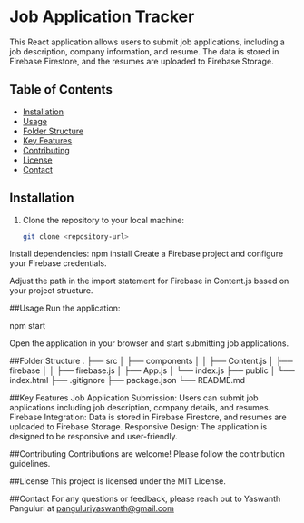 # Job Application Tracker

This React application allows users to submit job applications, including a job description, company information, and resume. The data is stored in Firebase Firestore, and the resumes are uploaded to Firebase Storage.

## Table of Contents

- [Installation](#installation)
- [Usage](#usage)
- [Folder Structure](#folder-structure)
- [Key Features](#key-features)
- [Contributing](#contributing)
- [License](#license)
- [Contact](#contact)

## Installation

1. Clone the repository to your local machine:

   ```bash
   git clone <repository-url>
Install dependencies:
npm install
Create a Firebase project and configure your Firebase credentials.

Adjust the path in the import statement for Firebase in Content.js based on your project structure.

##Usage
Run the application:

npm start

Open the application in your browser and start submitting job applications.

##Folder Structure
.
├── src
│   ├── components
│   │   ├── Content.js
│   ├── firebase
│   │   ├── firebase.js
│   ├── App.js
│   └── index.js
├── public
│   └── index.html
├── .gitignore
├── package.json
└── README.md

##Key Features
Job Application Submission: Users can submit job applications including job description, company details, and resumes.
Firebase Integration: Data is stored in Firebase Firestore, and resumes are uploaded to Firebase Storage.
Responsive Design: The application is designed to be responsive and user-friendly.

##Contributing
Contributions are welcome! Please follow the contribution guidelines.

##License
This project is licensed under the MIT License.

##Contact
For any questions or feedback, please reach out to Yaswanth Panguluri at panguluriyaswanth@gmail.com
